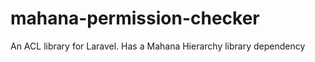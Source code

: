 mahana-permission-checker
=========================

An ACL library for Laravel. Has a Mahana Hierarchy library dependency 
